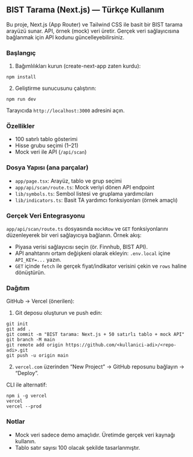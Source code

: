 ## BIST Tarama (Next.js) — Türkçe Kullanım

Bu proje, Next.js (App Router) ve Tailwind CSS ile basit bir BIST tarama arayüzü sunar. API, örnek (mock) veri üretir. Gerçek veri sağlayıcısına bağlanmak için API kodunu güncelleyebilirsiniz.

### Başlangıç

1) Bağımlılıkları kurun (create-next-app zaten kurdu):
```
npm install
```

2) Geliştirme sunucusunu çalıştırın:
```
npm run dev
```
Tarayıcıda `http://localhost:3000` adresini açın.

### Özellikler
- 100 satırlı tablo gösterimi
- Hisse grubu seçimi (1–21)
- Mock veri ile API (`/api/scan`)

### Dosya Yapısı (ana parçalar)
- `app/page.tsx`: Arayüz, tablo ve grup seçimi
- `app/api/scan/route.ts`: Mock veriyi dönen API endpoint
- `lib/symbols.ts`: Sembol listesi ve gruplama yardımcıları
- `lib/indicators.ts`: Basit TA yardımcı fonksiyonları (örnek amaçlı)

### Gerçek Veri Entegrasyonu
`app/api/scan/route.ts` dosyasında `mockRow` ve `GET` fonksiyonlarını düzenleyerek bir veri sağlayıcıya bağlanın. Örnek akış:
- Piyasa verisi sağlayıcısı seçin (ör. Finnhub, BIST API).
- API anahtarını ortam değişkeni olarak ekleyin: `.env.local` içine `API_KEY=...` yazın.
- `GET` içinde `fetch` ile gerçek fiyat/indikator verisini çekin ve `rows` haline dönüştürün.

### Dağıtım
GitHub → Vercel (önerilen):
1) Git deposu oluşturun ve push edin:
```
git init
git add .
git commit -m "BIST tarama: Next.js + 50 satırlı tablo + mock API"
git branch -M main
git remote add origin https://github.com/<kullanici-adi>/<repo-adi>.git
git push -u origin main
```
2) `vercel.com` üzerinden “New Project” → GitHub reposunu bağlayın → “Deploy”.

CLI ile alternatif:
```
npm i -g vercel
vercel
vercel --prod
```

### Notlar
- Mock veri sadece demo amaçlıdır. Üretimde gerçek veri kaynağı kullanın.
- Tablo satır sayısı 100 olacak şekilde tasarlanmıştır.


